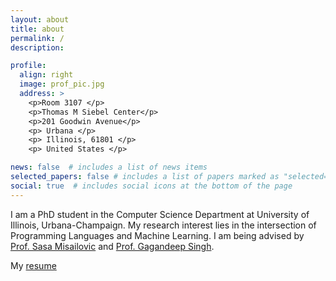 ```yaml
---
layout: about
title: about
permalink: /
description: 

profile:
  align: right
  image: prof_pic.jpg
  address: >
    <p>Room 3107 </p>
    <p>Thomas M Siebel Center</p>
    <p>201 Goodwin Avenue</p>
    <p> Urbana </p>
    <p> Illinois, 61801 </p>
    <p> United States </p>

news: false  # includes a list of news items
selected_papers: false # includes a list of papers marked as "selected={true}"
social: true  # includes social icons at the bottom of the page
---
```


I am a PhD student in the Computer Science Department at University of Illinois, Urbana-Champaign. My research interest lies in the intersection of Programming Languages and Machine Learning. I am being advised by [Prof. Sasa Misailovic](http://misailo.web.engr.illinois.edu/) and [Prof. Gagandeep Singh](https://ggndpsngh.github.io/). 

My [resume](http://shubhamugare.github.io/assets/pdf/Resume.pdf)


<!-- Write your biography here. Tell the world about yourself. Link to your favorite [subreddit](http://reddit.com){:target="\_blank"}. You can put a picture in, too. The code is already in, just name your picture `prof_pic.jpg` and put it in the `img/` folder.

Put your address / P.O. box / other info right below your picture. You can also disable any these elements by editing `profile` property of the YAML header of your `_pages/about.md`. Edit `_bibliography/papers.bib` and Jekyll will render your [publications page](/al-folio/publications/) automatically.

Link to your social media connections, too. This theme is set up to use [Font Awesome icons](http://fortawesome.github.io/Font-Awesome/){:target="\_blank"} and [Academicons](https://jpswalsh.github.io/academicons/){:target="\_blank"}, like the ones below. Add your Facebook, Twitter, LinkedIn, Google Scholar, or just disable all of them. -->

